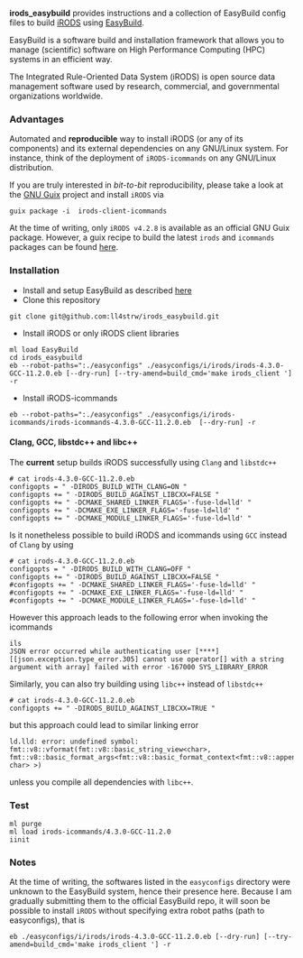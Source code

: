 **irods_easybuild** provides instructions and a collection of EasyBuild
config files to build [iRODS](https://irods.org) using 
[EasyBuild](https://easybuild.io/).

EasyBuild is a software build and installation framework that allows you to manage (scientific) software on High Performance Computing (HPC) systems in an efficient way.

The Integrated Rule-Oriented Data System (iRODS) is open source data management software used by research, commercial, and governmental organizations worldwide.

### Advantages

Automated and **reproducible** way to install iRODS (or any of its components) and its external dependencies on any GNU/Linux system.
For instance, think of the deployment of `iRODS-icommands` on any GNU/Linux distribution.

If you are truly interested in _bit-to-bit_ reproducibility, please take a look at the [GNU Guix](https://guix.gnu.org/) project and install `iRODS` via

```
guix package -i  irods-client-icommands
```
At the time of writing, only `iRODS v4.2.8` is available as an official GNU Guix package. However, a guix recipe to build the latest `irods` and `icommands` packages can be found [here](https://github.com/ll4strw/irods_guix). 

### Installation

- Install and setup EasyBuild as described [here](https://docs.easybuild.io/installation/)
- Clone this repository

```
git clone git@github.com:ll4strw/irods_easybuild.git
```
- Install iRODS or only iRODS client libraries

```
ml load EasyBuild
cd irods_easybuild
eb --robot-paths=":./easyconfigs" ./easyconfigs/i/irods/irods-4.3.0-GCC-11.2.0.eb [--dry-run] [--try-amend=build_cmd='make irods_client '] -r
```

- Install iRODS-icommands

```
eb --robot-paths=":./easyconfigs" ./easyconfigs/i/irods-icommands/irods-icommands-4.3.0-GCC-11.2.0.eb  [--dry-run] -r
```

#### Clang, GCC, libstdc++ and libc++

The **current** setup builds iRODS successfully using `Clang` and `libstdc++`

```
# cat irods-4.3.0-GCC-11.2.0.eb
configopts = " -DIRODS_BUILD_WITH_CLANG=ON "
configopts += " -DIRODS_BUILD_AGAINST_LIBCXX=FALSE "
configopts += " -DCMAKE_SHARED_LINKER_FLAGS='-fuse-ld=lld' "
configopts += " -DCMAKE_EXE_LINKER_FLAGS='-fuse-ld=lld' "
configopts += " -DCMAKE_MODULE_LINKER_FLAGS='-fuse-ld=lld' "

```

Is it nonetheless possible to build iRODS and icommands using `GCC` instead of `Clang` by using

```
# cat irods-4.3.0-GCC-11.2.0.eb
configopts = " -DIRODS_BUILD_WITH_CLANG=OFF "
configopts += " -DIRODS_BUILD_AGAINST_LIBCXX=FALSE "
#configopts += " -DCMAKE_SHARED_LINKER_FLAGS='-fuse-ld=lld' "
#configopts += " -DCMAKE_EXE_LINKER_FLAGS='-fuse-ld=lld' "
#configopts += " -DCMAKE_MODULE_LINKER_FLAGS='-fuse-ld=lld' "
```

However this approach leads to the following error when invoking the icommands

```
ils 
JSON error occurred while authenticating user [****] [[json.exception.type_error.305] cannot use operator[] with a string argument with array] failed with error -167000 SYS_LIBRARY_ERROR
```


Similarly, you can also try building using `libc++` instead of `libstdc++`

```
# cat irods-4.3.0-GCC-11.2.0.eb
configopts += " -DIRODS_BUILD_AGAINST_LIBCXX=TRUE "
```

but this approach could lead to similar linking error

```
ld.lld: error: undefined symbol: fmt::v8::vformat(fmt::v8::basic_string_view<char>, fmt::v8::basic_format_args<fmt::v8::basic_format_context<fmt::v8::appender, char> >)
```

unless you compile all dependencies with `libc++`.

### Test

```
ml purge
ml load irods-icommands/4.3.0-GCC-11.2.0
iinit
```

### Notes

At the time of writing, the softwares listed in the `easyconfigs` directory were unknown to the EasyBuild system,
hence their presence here. Because I am gradually submitting them to the official EasyBuild repo, it will soon be
possible to install `iRODS` without specifying extra robot paths (path to easyconfigs), that is

```
eb ./easyconfigs/i/irods/irods-4.3.0-GCC-11.2.0.eb [--dry-run] [--try-amend=build_cmd='make irods_client '] -r
```
